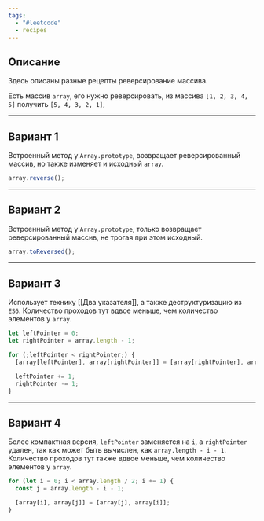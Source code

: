 ```yaml
---
tags:
  - "#leetcode"
  - recipes
---
```

## Описание

Здесь описаны разные рецепты реверсирование массива.

Есть массив `array`, его нужно реверсировать, из массива `[1, 2, 3, 4, 5]` получить `[5, 4, 3, 2, 1]`,

---
## Вариант 1

Встроенный метод у `Array.prototype`, возвращает реверсированный массив, но также изменяет и исходный `array`.

```typescript
array.reverse();
```

---
## Вариант 2

Встроенный метод у `Array.prototype`, только возвращает реверсированный массив, не трогая при этом исходный.

```typescript
array.toReversed();
```

---
## Вариант 3

Использует технику [[Два указателя]], а также деструктуризацию из `ES6`. Количество проходов тут вдвое меньше, чем количество элементов у `array`.

```typescript
let leftPointer = 0;
let rightPointer = array.length - 1;

for (;leftPointer < rightPointer;) {
  [array[leftPointer], array[rightPointer]] = [array[rightPointer], array[leftPointer]];

  leftPointer += 1;
  rightPointer -= 1;
}
```

---
## Вариант 4

Более компактная версия, `leftPointer` заменяется на `i`, а `rightPointer` удален, так как может быть вычислен, как `array.length - i - 1`. Количество проходов тут также вдвое меньше, чем количество элементов у `array`.

```typescript
for (let i = 0; i < array.length / 2; i += 1) {
  const j = array.length - i - 1;

  [array[i], array[j]] = [array[j], array[i]];
}
```